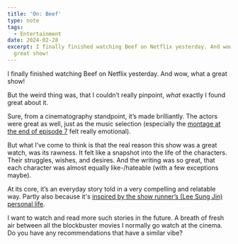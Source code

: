 ```yaml
---
title: 'On: Beef'
type: note
tags:
  - Entertainment
date: 2024-02-28
excerpt: I finally finished watching Beef on Netflix yesterday. And wow, what a
  great show!
---
```


I finally finished watching Beef on Netflix yesterday. And wow, what a great show!

But the weird thing was, that I couldn’t really pinpoint, _what_ exactly I found great about it.

Sure, from a cinematography standpoint, it’s made brilliantly. The actors were great as well, just as the music selection (especially the [montage at the end of episode 7](https://www.youtube.com/watch?v=5GU3CuhkTyU) felt really emotional).

But what I’ve come to think is that the real reason this show was a great watch, was its rawness. It felt like a snapshot into the life of the characters. Their struggles, wishes, and desires. And the writing was so great, that each character was almost equally like-/hateable (with a few exceptions maybe).

At its core, it’s an everyday story told in a very compelling and relatable way. Partly also because it's [inspired by the show runner’s (Lee Sung Jin) personal life](https://www.netflix.com/tudum/articles/lee-sung-jin-beef-series-inspiration).

I want to watch and read more such stories in the future. A breath of fresh air between all the blockbuster movies I normally go watch at the cinema.
Do you have any recommendations that have a similar vibe?
